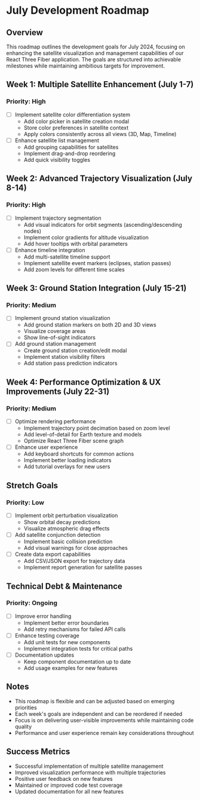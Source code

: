 # July Development Roadmap

## Overview
This roadmap outlines the development goals for July 2024, focusing on enhancing the satellite visualization and management capabilities of our React Three Fiber application. The goals are structured into achievable milestones while maintaining ambitious targets for improvement.

## Week 1: Multiple Satellite Enhancement (July 1-7)
### Priority: High
- [ ] Implement satellite color differentiation system
  - Add color picker in satellite creation modal
  - Store color preferences in satellite context
  - Apply colors consistently across all views (3D, Map, Timeline)
- [ ] Enhance satellite list management
  - Add grouping capabilities for satellites
  - Implement drag-and-drop reordering
  - Add quick visibility toggles

## Week 2: Advanced Trajectory Visualization (July 8-14)
### Priority: High
- [ ] Implement trajectory segmentation
  - Add visual indicators for orbit segments (ascending/descending nodes)
  - Implement color gradients for altitude visualization
  - Add hover tooltips with orbital parameters
- [ ] Enhance timeline integration
  - Add multi-satellite timeline support
  - Implement satellite event markers (eclipses, station passes)
  - Add zoom levels for different time scales

## Week 3: Ground Station Integration (July 15-21)
### Priority: Medium
- [ ] Implement ground station visualization
  - Add ground station markers on both 2D and 3D views
  - Visualize coverage areas
  - Show line-of-sight indicators
- [ ] Add ground station management
  - Create ground station creation/edit modal
  - Implement station visibility filters
  - Add station pass prediction indicators

## Week 4: Performance Optimization & UX Improvements (July 22-31)
### Priority: Medium
- [ ] Optimize rendering performance
  - Implement trajectory point decimation based on zoom level
  - Add level-of-detail for Earth texture and models
  - Optimize React Three Fiber scene graph
- [ ] Enhance user experience
  - Add keyboard shortcuts for common actions
  - Implement better loading indicators
  - Add tutorial overlays for new users

## Stretch Goals
### Priority: Low
- [ ] Implement orbit perturbation visualization
  - Show orbital decay predictions
  - Visualize atmospheric drag effects
- [ ] Add satellite conjunction detection
  - Implement basic collision prediction
  - Add visual warnings for close approaches
- [ ] Create data export capabilities
  - Add CSV/JSON export for trajectory data
  - Implement report generation for satellite passes

## Technical Debt & Maintenance
### Priority: Ongoing
- [ ] Improve error handling
  - Implement better error boundaries
  - Add retry mechanisms for failed API calls
- [ ] Enhance testing coverage
  - Add unit tests for new components
  - Implement integration tests for critical paths
- [ ] Documentation updates
  - Keep component documentation up to date
  - Add usage examples for new features

## Notes
- This roadmap is flexible and can be adjusted based on emerging priorities
- Each week's goals are independent and can be reordered if needed
- Focus is on delivering user-visible improvements while maintaining code quality
- Performance and user experience remain key considerations throughout

## Success Metrics
- Successful implementation of multiple satellite management
- Improved visualization performance with multiple trajectories
- Positive user feedback on new features
- Maintained or improved code test coverage
- Updated documentation for all new features 